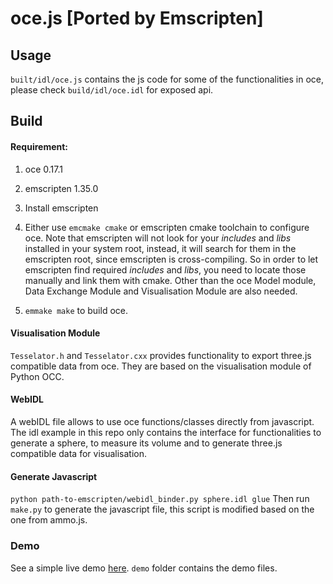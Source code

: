 # oce.js [Ported by Emscripten]

## Usage
`built/idl/oce.js` contains the js code for some of the functionalities in oce, please check `build/idl/oce.idl` for exposed api.

## Build

#### Requirement:
1. oce 0.17.1
2. emscripten 1.35.0

1. Install emscripten 
2. Either use `emcmake cmake` or emscripten cmake toolchain to configure oce. Note that emscripten will not look for your <i>includes </i> and <i> libs</i> installed in your system root, instead, it will search for them in the emscripten root, since emscripten is cross-compiling. So in order to let emscripten find required <i>includes</i> and <i>libs</i>, you need to locate those manually and link them with cmake. Other than the oce Model module, Data Exchange Module and Visualisation Module are also needed.
3. `emmake make` to build oce. 

#### Visualisation Module
 `Tesselator.h` and `Tesselator.cxx` provides functionality to export three.js compatible data from oce.  They are based on the visualisation module of Python OCC.

#### WebIDL
A webIDL file allows to use oce functions/classes directly from javascript. The idl example in this repo only contains the interface for functionalities to generate a sphere, to measure its volume and to generate three.js compatible data for visualisation.

#### Generate Javascript 
``` python path-to-emscripten/webidl_binder.py sphere.idl glue ```
Then run `make.py` to generate the javascript file, this script is modified based on the one from ammo.js.

### Demo
See a simple live demo [here](https://chepilot.github.io/oce-emscripten).
`demo` folder contains the demo files. 
